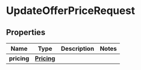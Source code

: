 # UpdateOfferPriceRequest

## Properties

 Name        | Type                      | Description | Notes 
-------------|---------------------------|-------------|-------
 **pricing** | [**Pricing**](Pricing.md) |             | 



